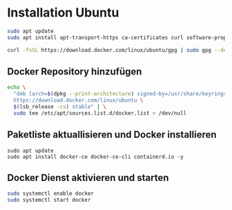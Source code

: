 # Installation Ubuntu

``` bash
sudo apt update
sudo apt install apt-transport-https ca-certificates curl software-properties-common lsb-release -y

curl -fsSL https://download.docker.com/linux/ubuntu/gpg | sudo gpg --dearmor -o /usr/share/keyrings/docker-archive-keyring.gpg

```
## Docker Repository hinzufügen

```bash
echo \
  "deb [arch=$(dpkg --print-architecture) signed-by=/usr/share/keyrings/docker-archive-keyring.gpg] \
  https://download.docker.com/linux/ubuntu \
  $(lsb_release -cs) stable" | \
  sudo tee /etc/apt/sources.list.d/docker.list > /dev/null

```

## Paketliste aktuallisieren und Docker installieren
```
sudo apt update
sudo apt install docker-ce docker-ce-cli containerd.io -y
```

## Docker Dienst aktivieren und starten
```bash
sudo systemctl enable docker
sudo systemctl start docker
```